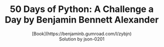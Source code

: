 <h1 align="center">50 Days of Python: A Challenge a Day by Benjamin Bennett Alexander</h1>

<p align="center">
  [Book](https://benjaminb.gumroad.com/l/zybjn)<br>
  Solution by json-0201
</p>
